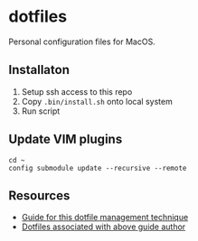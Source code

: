 # dotfiles
Personal configuration files for MacOS.

## Installaton
1. Setup ssh access to this repo
1. Copy `.bin/install.sh` onto local system
1. Run script

## Update VIM plugins
```
cd ~
config submodule update --recursive --remote
```

## Resources
- [Guide for this dotfile management technique](https://www.atlassian.com/git/tutorials/dotfiles)
- [Dotfiles associated with above guide author](https://bitbucket.org/durdn/cfg/src/master/)

